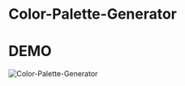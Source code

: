 # Color-Palette-Generator
# DEMO 
![Color-Palette-Generator](https://github.com/user-attachments/assets/b485a030-401c-49ff-aa7d-cc9b781d8069)
